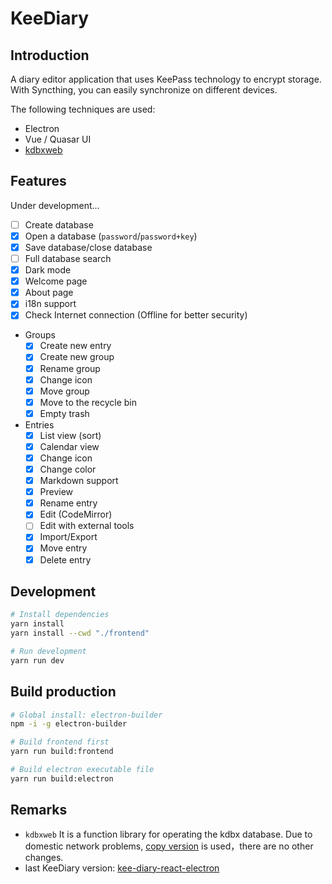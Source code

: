 # KeeDiary

## Introduction

A diary editor application that uses KeePass technology to encrypt storage. With Syncthing, you can easily synchronize on different devices.

The following techniques are used:

- Electron
- Vue / Quasar UI
- [kdbxweb](https://github.com/keeweb/kdbxweb)

## Features

Under development...

- [ ] Create database
- [x] Open a database (`password`/`password+key`)
- [x] Save database/close database
- [ ] Full database search
- [x] Dark mode
- [x] Welcome page
- [x] About page
- [x] i18n support
- [x] Check Internet connection (Offline for better security)
- Groups
    - [x] Create new entry
    - [x] Create new group
    - [x] Rename group
    - [x] Change icon
    - [x] Move group
    - [x] Move to the recycle bin
    - [x] Empty trash
- Entries
    - [x] List view (sort)
    - [x] Calendar view
    - [x] Change icon
    - [x] Change color
    - [x] Markdown support
    - [x] Preview
    - [x] Rename entry
    - [x] Edit (CodeMirror)
    - [ ] Edit with external tools
    - [x] Import/Export
    - [x] Move entry
    - [x] Delete entry

## Development

```sh
# Install dependencies
yarn install
yarn install --cwd "./frontend"

# Run development
yarn run dev
```

## Build production

```sh
# Global install: electron-builder
npm -i -g electron-builder

# Build frontend first
yarn run build:frontend

# Build electron executable file
yarn run build:electron
```

## Remarks

- `kdbxweb` It is a function library for operating the kdbx database. Due to domestic network problems, [copy version](https://gitee.com/canwdev/kdbxweb) is used，there are no other changes.
- last KeeDiary version: [kee-diary-react-electron](https://github.com/canwdev/kee-diary-react-electron)



